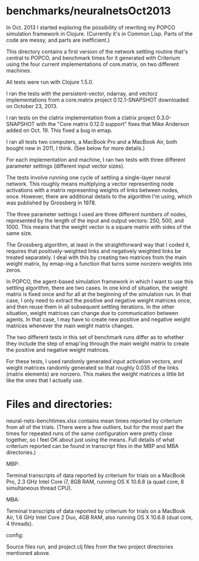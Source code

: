 # benchmarks/neuralnetsOct2013

In Oct. 2013 I started exploring the possibility of rewriting my
POPCO simulation framework in Clojure.  (Currently it's in Common Lisp.
Parts of the code are messy, and parts are inefficient.)

This directory contains a first version of the network settling routine
that's central to POPCO, and benchmark times for it generated with
Criterium using the four current implementations of core.matrix, on two
different machines.

All tests were run with Clojure 1.5.0.

I ran the tests with the persistent-vector, ndarray, and
vectorz implementations from a core.matrix project 0.12.1-SNAPSHOT
downloaded on October 23, 2013.

I ran tests on the clatrix implementation from a clatrix project
0.3.0-SNAPSHOT with the "Core matrix 0.12.0 support" fixes that Mike
Anderson added on Oct. 19.  This fixed a bug in emap.

I ran all tests two computers, a MacBook Pro and a MacBook Air, both
bought new in 2011, I think.  (See below for more details.)

For each implementation and machine, I ran two tests with three
different parameter settings (different input vector sizes).

The tests involve running one cycle of settling a single-layer neural
network.  This roughly means multiplying a vector representing node
activations with a matrix representing weights of links between nodes,
once.  However, there are additional details to the algorithm I'm using,
which was published by Grossberg in 1978.

The three parameter settings I used are three different numbers of
nodes, represented by the length of the input and output vectors: 250,
500, and 1000.  This means that the weight vector is a square matrix
with sides of the same size.

The Grossberg algorithm, at least in the straightforward way that I
coded it, requires that positively-weighted links and negatively
weighted links be treated separately.  I deal with this by creating
two matrices from the main weight matrix, by emap-ing a function that
turns some nonzero weights into zeros.  

In POPCO, the agent-based simulation framework in which I want to use
this settling algorithm, there are two cases.  In one kind of situation,
the weight matrix is fixed once and for all at the beginning of the
simulation run.  In that case, I only need to extract the positive and
negative weight matrices once, and then reuse them in all subsequent
settling iterations.  In the other situation, weight matrices can
change due to communication between agents.  In that case, I may have to
create new positive and negative weight matrices whenever the main
weight matrix changes.

The two different tests in this set of benchmark runs differ as
to whether they include the step of emap'ing through the main weight
matrix to create the positive and negative weight matrices.

For these tests, I used randomly generated input activation vectors,
and weight matrices randomly generated so that roughly 0.035 of the
links (matrix elements) are nonzero.  This makes the weight matrices
a little bit like the ones that I actually use.

# Files and directories:

neural-nets-benchtimes.xlsx contains mean times reported by criterium
from all of the trials.  (There were a few outliers, but for the most
part the times for repeated runs of the same configuration were pretty
close together, so I feel OK about just using the means.  Full details
of what criterium reported can be found in transcript files in the MBP
and MBA directories.)

MBP: 

Terminal transcripts of data reported by criterium for trials on a
MacBook Pro, 2.3 GHz Intel Core i7, 8GB RAM, running OS X 10.6.8 (a quad
core, 8 simultaneous thread CPU).

MBA:

Terminal transcripts of data reported by criterium for trials on a
MacBook Air, 1.6 GHz Intel Core 2 Duo, 4GB RAM, also running OS X 10.6.8
(dual core, 4 threads).

config:

Source files run, and project.clj files from the two project
directories mentioned above.
